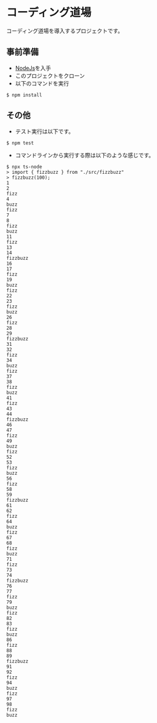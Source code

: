 # コーディング道場
コーディング道場を導入するプロジェクトです。

## 事前準備

- [NodeJs](https://nodejs.org/ja/download/)を入手
- このプロジェクトをクローン
- 以下のコマンドを実行

```(bash)
$ npm install
```

## その他

- テスト実行は以下です。

```(bash)
$ npm test
```

- コマンドラインから実行する際は以下のような感じです。

```(bash)
$ npx ts-node
> import { fizzbuzz } from "./src/fizzbuzz"
> fizzbuzz(100);
1
2
fizz
4
buzz
fizz
7
8
fizz
buzz
11
fizz
13
14
fizzbuzz
16
17
fizz
19
buzz
fizz
22
23
fizz
buzz
26
fizz
28
29
fizzbuzz
31
32
fizz
34
buzz
fizz
37
38
fizz
buzz
41
fizz
43
44
fizzbuzz
46
47
fizz
49
buzz
fizz
52
53
fizz
buzz
56
fizz
58
59
fizzbuzz
61
62
fizz
64
buzz
fizz
67
68
fizz
buzz
71
fizz
73
74
fizzbuzz
76
77
fizz
79
buzz
fizz
82
83
fizz
buzz
86
fizz
88
89
fizzbuzz
91
92
fizz
94
buzz
fizz
97
98
fizz
buzz
```
